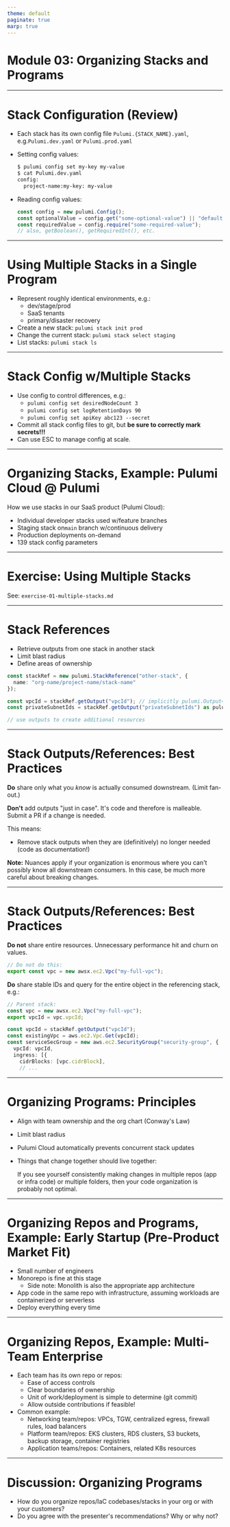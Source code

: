 ```yaml
---
theme: default
paginate: true
marp: true
---
```


# **Module 03: Organizing Stacks and Programs**

---

# Stack Configuration (Review)

- Each stack has its own config file `Pulumi.{STACK_NAME}.yaml`, e.g.`Pulumi.dev.yaml` or `Pulumi.prod.yaml`
- Setting config values:

    ```bash
    $ pulumi config set my-key my-value
    $ cat Pulumi.dev.yaml
    config:
      project-name:my-key: my-value
    ```

- Reading config values:

    ```typescript
    const config = new pulumi.Config();
    const optionalValue = config.get("some-optional-value") || "default-value";
    const requiredValue = config.require("some-required-value");
    // also, getBoolean(), getRequiredInt(), etc.
    ```

---

# Using Multiple Stacks in a Single Program

- Represent roughly identical environments, e.g.:
  - dev/stage/prod
  - SaaS tenants
  - primary/disaster recovery
- Create a new stack: `pulumi stack init prod`
- Change the current stack: `pulumi stack select staging`
- List stacks: `pulumi stack ls`

---

# Stack Config w/Multiple Stacks

- Use config to control differences, e.g.:
  - `pulumi config set desiredNodeCount 3`
  - `pulumi config set logRetentionDays 90`
  - `pulumi config set apiKey abc123 --secret`
- Commit all stack config files to git, but **be sure to correctly mark secrets!!!**
- Can use ESC to manage config at scale.

---

# Organizing Stacks, Example: Pulumi Cloud @ Pulumi

How we use stacks in our SaaS product (Pulumi Cloud):

- Individual developer stacks used w/feature branches
- Staging stack on`main` branch w/continuous delivery
- Production deployments on-demand
- 139 stack config parameters

---

# Exercise: Using Multiple Stacks

See: `exercise-01-multiple-stacks.md`

---

# Stack References

- Retrieve outputs from one stack in another stack
- Limit blast radius
- Define areas of ownership

```typescript
const stackRef = new pulumi.StackReference("other-stack", {
  name: "org-name/project-name/stack-name"
});

const vpcId = stackRef.getOutput("vpcId"); // implicitly pulumi.Output<string>
const privateSubnetIds = stackRef.getOutput("privateSubnetIds") as pulumi.Output<string[]>;

// use outputs to create additional resources
```

---

# Stack Outputs/References: Best Practices

**Do** share only what you _know_ is actually consumed downstream. (Limit fan-out.)

**Don't** add outputs "just in case". It's code and therefore is malleable. Submit a PR if a change is needed.

This means:

- Remove stack outputs when they are (definitively) no longer needed (code as documentation!)

**Note:** Nuances apply if your organization is enormous where you can't possibly know all downstream consumers. In this case, be much more careful about breaking changes.

---

# Stack Outputs/References: Best Practices

**Do not** share entire resources. Unnecessary performance hit and churn on values.

```typescript
// Do not do this:
export const vpc = new awsx.ec2.Vpc("my-full-vpc");
```

**Do** share stable IDs and query for the entire object in the referencing stack, e.g.:

```typescript
// Parent stack:
const vpc = new awsx.ec2.Vpc("my-full-vpc");
export vpcId = vpc.vpcId;
```

```typescript
const vpcId = stackRef.getOutput("vpcId");
const existingVpc = aws.ec2.Vpc.Get(vpcId);
const serviceSecGroup = new aws.ec2.SecurityGroup("security-group", {
  vpcId: vpcId,
  ingress: [{
    cidrBlocks: [vpc.cidrBlock],
    // ...
```

---

# Organizing Programs: Principles

- Align with team ownership and the org chart (Conway's Law)
- Limit blast radius
- Pulumi Cloud automatically prevents concurrent stack updates
- Things that change together should live together:

  If you see yourself consistently making changes in multiple repos (app or infra code) or multiple folders, then your code organization is probably not optimal.

---

# Organizing Repos and Programs, Example: Early Startup (Pre-Product Market Fit)

- Small number of engineers
- Monorepo is fine at this stage
  - Side note: Monolith is also the appropriate app architecture
- App code in the same repo with infrastructure, assuming workloads are containerized or serverless
- Deploy everything every time

---

# Organizing Repos, Example: Multi-Team Enterprise

- Each team has its own repo or repos:
  - Ease of access controls
  - Clear boundaries of ownership
  - Unit of work/deployment is simple to determine (git commit)
  - Allow outside contributions if feasible!
- Common example:
  - Networking team/repos: VPCs, TGW, centralized egress, firewall rules, load balancers
  - Platform team/repos: EKS clusters, RDS clusters, S3 buckets, backup storage, container registries
  - Application teams/repos: Containers, related K8s resources

---

# Discussion: Organizing Programs

- How do you organize repos/IaC codebases/stacks in your org or with your customers?
- Do you agree with the presenter's recommendations? Why or why not?
